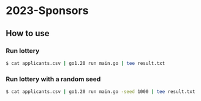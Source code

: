 # 2023-Sponsors

## How to use

### Run lottery

```sh
$ cat applicants.csv | go1.20 run main.go | tee result.txt
```

### Run lottery with a random seed

```sh
$ cat applicants.csv | go1.20 run main.go -seed 1000 | tee result.txt
```
